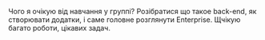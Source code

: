 Чого я очікую від навчання у группі?
Розібратися що такое back-end, як створювати додатки, і саме головне розглянути Enterprise.
Щчікую багато роботи, цікавих задач.
